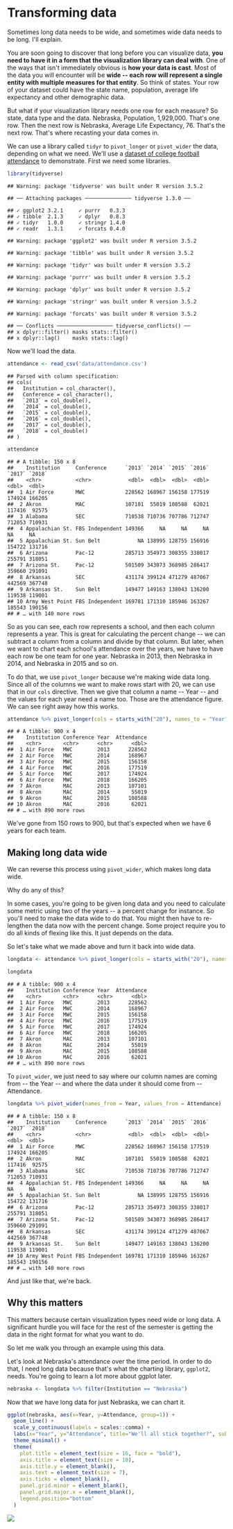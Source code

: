 # Transforming data

Sometimes long data needs to be wide, and sometimes wide data needs to be long. I'll explain.

You are soon going to discover that long before you can visualize data, **you need to have it in a form that the visualization library can deal with**. One of the ways that isn't immediately obvious is **how your data is cast**. Most of the data you will encounter will be **wide -- each row will represent a single entity with multiple measures for that entity**. So think of states. Your row of your dataset could have the state name, population, average life expectancy and other demographic data. 

But what if your visualization library needs one row for each measure? So state, data type and the data. Nebraska, Population, 1,929,000. That's one row. Then the next row is Nebraska, Average Life Expectancy, 76. That's the next row. That's where recasting your data comes in. 

We can use a library called `tidyr` to `pivot_longer` or `pivot_wider` the data, depending on what we need. We'll use a [dataset of college football attendance](https://unl.box.com/s/fs3rj0dns1xh2y1dx0c2yc0adh4u3zsy) to demonstrate. First we need some libraries. 


```r
library(tidyverse)
```

```
## Warning: package 'tidyverse' was built under R version 3.5.2
```

```
## ── Attaching packages ─────────────── tidyverse 1.3.0 ──
```

```
## ✓ ggplot2 3.2.1     ✓ purrr   0.3.3
## ✓ tibble  2.1.3     ✓ dplyr   0.8.3
## ✓ tidyr   1.0.0     ✓ stringr 1.4.0
## ✓ readr   1.3.1     ✓ forcats 0.4.0
```

```
## Warning: package 'ggplot2' was built under R version 3.5.2
```

```
## Warning: package 'tibble' was built under R version 3.5.2
```

```
## Warning: package 'tidyr' was built under R version 3.5.2
```

```
## Warning: package 'purrr' was built under R version 3.5.2
```

```
## Warning: package 'dplyr' was built under R version 3.5.2
```

```
## Warning: package 'stringr' was built under R version 3.5.2
```

```
## Warning: package 'forcats' was built under R version 3.5.2
```

```
## ── Conflicts ────────────────── tidyverse_conflicts() ──
## x dplyr::filter() masks stats::filter()
## x dplyr::lag()    masks stats::lag()
```

Now we'll load the data. 


```r
attendance <- read_csv('data/attendance.csv')
```

```
## Parsed with column specification:
## cols(
##   Institution = col_character(),
##   Conference = col_character(),
##   `2013` = col_double(),
##   `2014` = col_double(),
##   `2015` = col_double(),
##   `2016` = col_double(),
##   `2017` = col_double(),
##   `2018` = col_double()
## )
```


```r
attendance
```

```
## # A tibble: 150 x 8
##    Institution     Conference      `2013` `2014` `2015` `2016` `2017` `2018`
##    <chr>           <chr>            <dbl>  <dbl>  <dbl>  <dbl>  <dbl>  <dbl>
##  1 Air Force       MWC             228562 168967 156158 177519 174924 166205
##  2 Akron           MAC             107101  55019 108588  62021 117416  92575
##  3 Alabama         SEC             710538 710736 707786 712747 712053 710931
##  4 Appalachian St. FBS Independent 149366     NA     NA     NA     NA     NA
##  5 Appalachian St. Sun Belt            NA 138995 128755 156916 154722 131716
##  6 Arizona         Pac-12          285713 354973 308355 338017 255791 318051
##  7 Arizona St.     Pac-12          501509 343073 368985 286417 359660 291091
##  8 Arkansas        SEC             431174 399124 471279 487067 442569 367748
##  9 Arkansas St.    Sun Belt        149477 149163 138043 136200 119538 119001
## 10 Army West Point FBS Independent 169781 171310 185946 163267 185543 190156
## # … with 140 more rows
```

So as you can see, each row represents a school, and then each column represents a year. This is great for calculating the percent change -- we can subtract a column from a column and divide by that column. But later, when we want to chart each school's attendance over the years, we have to have each row be one team for one year. Nebraska in 2013, then Nebraska in 2014, and Nebraska in 2015 and so on. 

To do that, we use `pivot_longer` because we're making wide data long. Since all of the columns we want to make rows start with 20, we can use that in our `cols` directive. Then we give that column a name -- Year -- and the values for each year need a name too. Those are the attendance figure. We can see right away how this works.  


```r
attendance %>% pivot_longer(cols = starts_with("20"), names_to = "Year", values_to = "Attendance")
```

```
## # A tibble: 900 x 4
##    Institution Conference Year  Attendance
##    <chr>       <chr>      <chr>      <dbl>
##  1 Air Force   MWC        2013      228562
##  2 Air Force   MWC        2014      168967
##  3 Air Force   MWC        2015      156158
##  4 Air Force   MWC        2016      177519
##  5 Air Force   MWC        2017      174924
##  6 Air Force   MWC        2018      166205
##  7 Akron       MAC        2013      107101
##  8 Akron       MAC        2014       55019
##  9 Akron       MAC        2015      108588
## 10 Akron       MAC        2016       62021
## # … with 890 more rows
```

We've gone from 150 rows to 900, but that's expected when we have 6 years for each team. 

## Making long data wide

We can reverse this process using `pivot_wider`, which makes long data wide.

Why do any of this? 

In some cases, you're going to be given long data and you need to calculate some metric using two of the years -- a percent change for instance. So you'll need to make the data wide to do that. You might then have to re-lengthen the data now with the percent change. Some project require you to do all kinds of flexing like this. It just depends on the data.

So let's take what we made above and turn it back into wide data.


```r
longdata <- attendance %>% pivot_longer(cols = starts_with("20"), names_to = "Year", values_to = "Attendance")

longdata
```

```
## # A tibble: 900 x 4
##    Institution Conference Year  Attendance
##    <chr>       <chr>      <chr>      <dbl>
##  1 Air Force   MWC        2013      228562
##  2 Air Force   MWC        2014      168967
##  3 Air Force   MWC        2015      156158
##  4 Air Force   MWC        2016      177519
##  5 Air Force   MWC        2017      174924
##  6 Air Force   MWC        2018      166205
##  7 Akron       MAC        2013      107101
##  8 Akron       MAC        2014       55019
##  9 Akron       MAC        2015      108588
## 10 Akron       MAC        2016       62021
## # … with 890 more rows
```

To `pivot_wider`, we just need to say where our column names are coming from -- the Year -- and where the data under it should come from -- Attendance. 


```r
longdata %>% pivot_wider(names_from = Year, values_from = Attendance)
```

```
## # A tibble: 150 x 8
##    Institution     Conference      `2013` `2014` `2015` `2016` `2017` `2018`
##    <chr>           <chr>            <dbl>  <dbl>  <dbl>  <dbl>  <dbl>  <dbl>
##  1 Air Force       MWC             228562 168967 156158 177519 174924 166205
##  2 Akron           MAC             107101  55019 108588  62021 117416  92575
##  3 Alabama         SEC             710538 710736 707786 712747 712053 710931
##  4 Appalachian St. FBS Independent 149366     NA     NA     NA     NA     NA
##  5 Appalachian St. Sun Belt            NA 138995 128755 156916 154722 131716
##  6 Arizona         Pac-12          285713 354973 308355 338017 255791 318051
##  7 Arizona St.     Pac-12          501509 343073 368985 286417 359660 291091
##  8 Arkansas        SEC             431174 399124 471279 487067 442569 367748
##  9 Arkansas St.    Sun Belt        149477 149163 138043 136200 119538 119001
## 10 Army West Point FBS Independent 169781 171310 185946 163267 185543 190156
## # … with 140 more rows
```

And just like that, we're back. 

## Why this matters

This matters because certain visualization types need wide or long data. A significant hurdle you will face for the rest of the semester is getting the data in the right format for what you want to do. 

So let me walk you through an example using this data. 

Let's look at Nebraska's attendance over the time period. In order to do that, I need long data because that's what the charting library, `ggplot2`, needs. You're going to learn a lot more about ggplot later.


```r
nebraska <- longdata %>% filter(Institution == "Nebraska")
```

Now that we have long data for just Nebraska, we can chart it.


```r
ggplot(nebraska, aes(x=Year, y=Attendance, group=1)) + 
  geom_line() + 
  scale_y_continuous(labels = scales::comma) + 
  labs(x="Year", y="Attendance", title="We'll all stick together?", subtitle="It's not as bad as you think -- they widened the seats, cutting the number.", caption="Source: NCAA | By Matt Waite", color = "Outcome") +
  theme_minimal() + 
  theme(
    plot.title = element_text(size = 16, face = "bold"),
    axis.title = element_text(size = 10),
    axis.title.y = element_blank(),
    axis.text = element_text(size = 7),
    axis.ticks = element_blank(),
    panel.grid.minor = element_blank(),
    panel.grid.major.x = element_blank(),
    legend.position="bottom"
  )
```

![](06-transforming_files/figure-epub3/unnamed-chunk-8-1.png)<!-- -->

